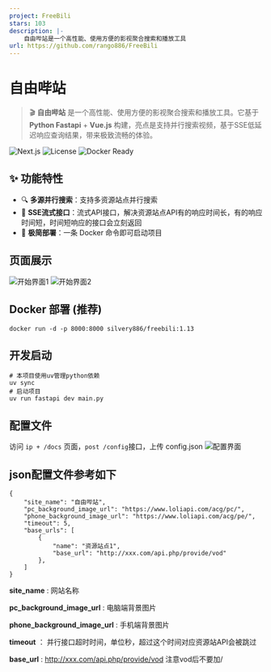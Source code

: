 ```yaml
---
project: FreeBili
stars: 103
description: |-
    自由哔站是一个高性能、使用方便的影视聚合搜索和播放工具
url: https://github.com/rango886/FreeBili
---
```


# 自由哔站

> 🎬 **自由哔站** 是一个高性能、使用方便的影视聚合搜索和播放工具。它基于 **Python Fastapi** + **Vue.js** 构建，亮点是支持并行搜索视频，基于SSE低延迟响应查询结果，带来极致流畅的体验。

![Next.js](https://img.shields.io/badge/Python-13-green?logo=python)
![License](https://img.shields.io/badge/License-MIT-green)
![Docker Ready](https://img.shields.io/badge/Docker-ready-blue?logo=docker)


## ✨ 功能特性
- 🔍 **多源并行搜索**：支持多资源站点并行搜索
- 🚀 **SSE流式接口**：流式API接口，解决资源站点API有的响应时间长，有的响应时间短，时间短响应的接口会立刻返回
- 📄 **极简部署**：一条 Docker 命令即可启动项目
## 页面展示
![开始界面1](docs/1.jpg)
![开始界面2](docs/2.jpg)

## Docker 部署 (推荐)
```
docker run -d -p 8000:8000 silvery886/freebili:1.13
```

## 开发启动
```
# 本项目使用uv管理python依赖
uv sync
# 启动项目
uv run fastapi dev main.py
```
## 配置文件
访问 ``ip + /docs`` 页面，``post /config``接口，上传 config.json
![配置界面](docs/3.png)

## json配置文件参考如下
```
{
    "site_name": "自由哔站",
    "pc_background_image_url": "https://www.loliapi.com/acg/pc/",
    "phone_background_image_url": "https://www.loliapi.com/acg/pe/",
    "timeout": 5,
    "base_urls": [
        {
            "name": "资源站点1",
            "base_url": "http://xxx.com/api.php/provide/vod"
        },
    ]
}
```
**site_name** : 网站名称

**pc_background_image_url** : 电脑端背景图片

**phone_background_image_url** : 手机端背景图片

**timeout** ： 并行接口超时时间，单位秒，超过这个时间对应资源站API会被跳过

**base_url** : http://xxx.com/api.php/provide/vod 注意vod后不要加/
